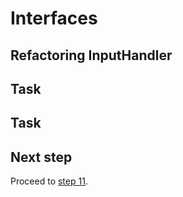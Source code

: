 # Interfaces

## Refactoring InputHandler

## Task

## Task

## Next step

Proceed to [step 11](STEP11.md).
